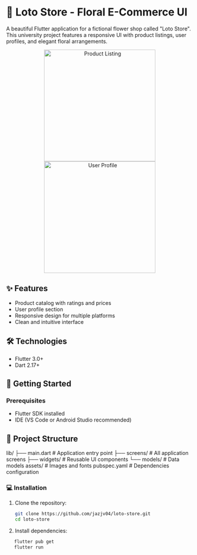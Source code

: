 # 🌸 Loto Store - Floral E-Commerce UI

A beautiful Flutter application for a fictional flower shop called "Loto Store". This university project features a responsive UI with product listings, user profiles, and elegant floral arrangements.

<div align="center">
  <img src="assets/screenshots/product_listing.png" width="300" alt="Product Listing">
  <img src="assets/screenshots/user_profile.png" width="300" alt="User Profile">
</div>

## ✨ Features
- Product catalog with ratings and prices
- User profile section
- Responsive design for multiple platforms
- Clean and intuitive interface

## 🛠️ Technologies
- Flutter 3.0+
- Dart 2.17+

## 🚀 Getting Started

### Prerequisites
- Flutter SDK installed
- IDE (VS Code or Android Studio recommended)

## 📁 Project Structure
lib/
├── main.dart          # Application entry point
├── screens/           # All application screens
├── widgets/           # Reusable UI components
└── models/            # Data models
assets/                # Images and fonts
pubspec.yaml           # Dependencies configuration

### 💻 Installation
1. Clone the repository:
   ```bash
   git clone https://github.com/jazjv04/loto-store.git
   cd loto-store

2. Install dependencies:
 ```bash
    flutter pub get
    flutter run

